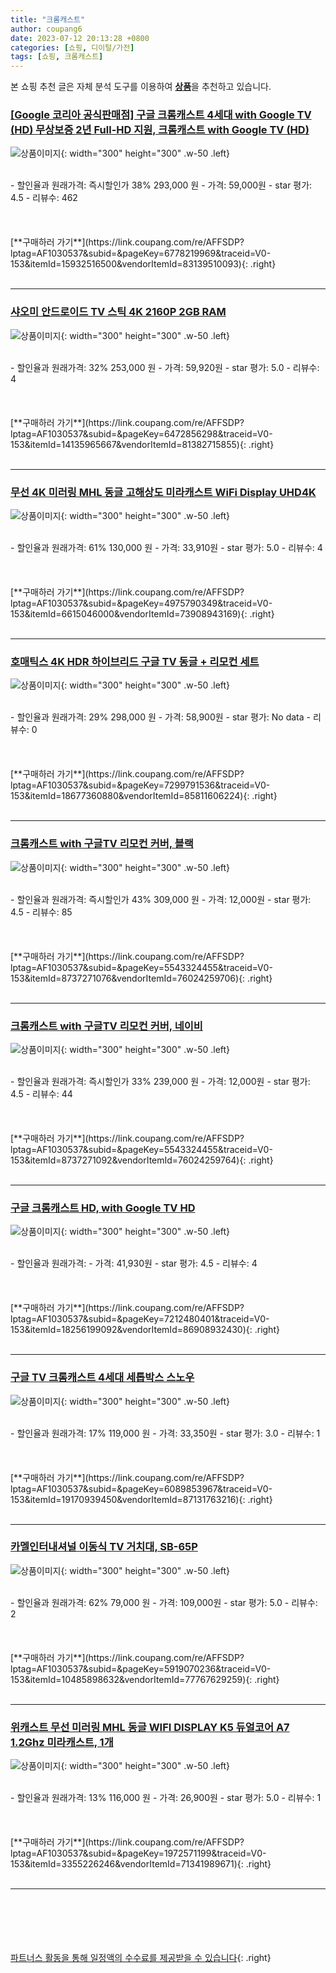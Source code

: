 ```yaml
---
title: "크롬캐스트"
author: coupang6
date: 2023-07-12 20:13:28 +0800
categories: [쇼핑, 디이털/가전]
tags: [쇼핑, 크롬캐스트]
---
```


본 쇼핑 추천 글은 자체 분석 도구를 이용하여 [**상품**](https://link.coupang.com/a/bao1ui)을 추천하고 있습니다.

### [[Google 코리아 공식판매점] 구글 크롬캐스트 4세대 with Google TV (HD) 무상보증 2년 Full-HD 지원, 크롬캐스트 with Google TV (HD)](https://link.coupang.com/re/AFFSDP?lptag=AF1030537&subid=&pageKey=6778219969&traceid=V0-153&itemId=15932516500&vendorItemId=83139510093)

![상품이미지](https://thumbnail6.coupangcdn.com/thumbnails/remote/230x230ex/image/vendor_inventory/6065/29268eacac31c7128b647a0f23db4d5cc58289c606f8448344471bdcc58f.jpg){: width="300" height="300" .w-50 .left}


<br>
- 할인율과 원래가격: 즉시할인가 38%  293,000   원
- 가격: 59,000원
- star 평가: 4.5
- 리뷰수: 462
<br>
<br>
<br>
<br>
[**구매하러 가기**](https://link.coupang.com/re/AFFSDP?lptag=AF1030537&subid=&pageKey=6778219969&traceid=V0-153&itemId=15932516500&vendorItemId=83139510093){: .right}
<br>
<br>

---

### [샤오미 안드로이드 TV 스틱 4K 2160P 2GB RAM](https://link.coupang.com/re/AFFSDP?lptag=AF1030537&subid=&pageKey=6472856298&traceid=V0-153&itemId=14135965667&vendorItemId=81382715855)

![상품이미지](https://thumbnail8.coupangcdn.com/thumbnails/remote/230x230ex/image/retail/images/9076909913854283-2815d28e-dbb3-4616-9044-4ba1d4a19ce4.jpg){: width="300" height="300" .w-50 .left}


<br>
- 할인율과 원래가격: 32%  253,000   원
- 가격: 59,920원
- star 평가: 5.0
- 리뷰수: 4
<br>
<br>
<br>
<br>
[**구매하러 가기**](https://link.coupang.com/re/AFFSDP?lptag=AF1030537&subid=&pageKey=6472856298&traceid=V0-153&itemId=14135965667&vendorItemId=81382715855){: .right}
<br>
<br>

---

### [무선 4K 미러링 MHL 동글 고해상도 미라캐스트 WiFi Display UHD4K](https://link.coupang.com/re/AFFSDP?lptag=AF1030537&subid=&pageKey=4975790349&traceid=V0-153&itemId=6615046000&vendorItemId=73908943169)

![상품이미지](https://thumbnail10.coupangcdn.com/thumbnails/remote/230x230ex/image/rs_quotation_api/ia2efryq/6d165ffd6ae04f4185f14f277b8b330c.jpg){: width="300" height="300" .w-50 .left}


<br>
- 할인율과 원래가격: 61%  130,000   원
- 가격: 33,910원
- star 평가: 5.0
- 리뷰수: 4
<br>
<br>
<br>
<br>
[**구매하러 가기**](https://link.coupang.com/re/AFFSDP?lptag=AF1030537&subid=&pageKey=4975790349&traceid=V0-153&itemId=6615046000&vendorItemId=73908943169){: .right}
<br>
<br>

---

### [호매틱스 4K HDR 하이브리드 구글 TV 동글 + 리모컨 세트](https://link.coupang.com/re/AFFSDP?lptag=AF1030537&subid=&pageKey=7299791536&traceid=V0-153&itemId=18677360880&vendorItemId=85811606224)

![상품이미지](https://thumbnail6.coupangcdn.com/thumbnails/remote/230x230ex/image/retail/images/2023/04/28/12/5/8e6575fd-7b84-4495-9e38-fb8fb4ad80d0.jpg){: width="300" height="300" .w-50 .left}


<br>
- 할인율과 원래가격: 29%  298,000   원
- 가격: 58,900원
- star 평가: No data
- 리뷰수: 0
<br>
<br>
<br>
<br>
[**구매하러 가기**](https://link.coupang.com/re/AFFSDP?lptag=AF1030537&subid=&pageKey=7299791536&traceid=V0-153&itemId=18677360880&vendorItemId=85811606224){: .right}
<br>
<br>

---

### [크롬캐스트 with 구글TV 리모컨 커버, 블랙](https://link.coupang.com/re/AFFSDP?lptag=AF1030537&subid=&pageKey=5543324455&traceid=V0-153&itemId=8737271076&vendorItemId=76024259706)

![상품이미지](https://thumbnail6.coupangcdn.com/thumbnails/remote/230x230ex/image/vendor_inventory/e904/d0ec451e0f6c183dab0443aa8efd7c3bad559ad225579043b44239e61dc6.jpg){: width="300" height="300" .w-50 .left}


<br>
- 할인율과 원래가격: 즉시할인가 43%  309,000   원
- 가격: 12,000원
- star 평가: 4.5
- 리뷰수: 85
<br>
<br>
<br>
<br>
[**구매하러 가기**](https://link.coupang.com/re/AFFSDP?lptag=AF1030537&subid=&pageKey=5543324455&traceid=V0-153&itemId=8737271076&vendorItemId=76024259706){: .right}
<br>
<br>

---

### [크롬캐스트 with 구글TV 리모컨 커버, 네이비](https://link.coupang.com/re/AFFSDP?lptag=AF1030537&subid=&pageKey=5543324455&traceid=V0-153&itemId=8737271092&vendorItemId=76024259764)

![상품이미지](https://thumbnail6.coupangcdn.com/thumbnails/remote/230x230ex/image/vendor_inventory/8ed0/e6c976e8e3579e65fec9a6669ab5a17e29bee802744dd3944eb82a13ba9d.jpg){: width="300" height="300" .w-50 .left}


<br>
- 할인율과 원래가격: 즉시할인가 33%  239,000   원
- 가격: 12,000원
- star 평가: 4.5
- 리뷰수: 44
<br>
<br>
<br>
<br>
[**구매하러 가기**](https://link.coupang.com/re/AFFSDP?lptag=AF1030537&subid=&pageKey=5543324455&traceid=V0-153&itemId=8737271092&vendorItemId=76024259764){: .right}
<br>
<br>

---

### [구글 크롬캐스트 HD, with Google TV HD](https://link.coupang.com/re/AFFSDP?lptag=AF1030537&subid=&pageKey=7212480401&traceid=V0-153&itemId=18256199092&vendorItemId=86908932430)

![상품이미지](https://thumbnail10.coupangcdn.com/thumbnails/remote/230x230ex/image/vendor_inventory/f935/7eba399818e6959db48bbd58e1f019539035f550ca78be0a19a4e71a9441.jpg){: width="300" height="300" .w-50 .left}


<br>
- 할인율과 원래가격: 
- 가격: 41,930원
- star 평가: 4.5
- 리뷰수: 4
<br>
<br>
<br>
<br>
[**구매하러 가기**](https://link.coupang.com/re/AFFSDP?lptag=AF1030537&subid=&pageKey=7212480401&traceid=V0-153&itemId=18256199092&vendorItemId=86908932430){: .right}
<br>
<br>

---

### [구글 TV 크롬캐스트 4세대 세톱박스 스노우](https://link.coupang.com/re/AFFSDP?lptag=AF1030537&subid=&pageKey=6089853967&traceid=V0-153&itemId=19170939450&vendorItemId=87131763216)

![상품이미지](https://thumbnail6.coupangcdn.com/thumbnails/remote/230x230ex/image/vendor_inventory/82c1/f0d2a1f9ea0fd4c02ff6f04ea704339d2ed4d9380a150385650f01eef6ca.PNG){: width="300" height="300" .w-50 .left}


<br>
- 할인율과 원래가격: 17%  119,000   원
- 가격: 33,350원
- star 평가: 3.0
- 리뷰수: 1
<br>
<br>
<br>
<br>
[**구매하러 가기**](https://link.coupang.com/re/AFFSDP?lptag=AF1030537&subid=&pageKey=6089853967&traceid=V0-153&itemId=19170939450&vendorItemId=87131763216){: .right}
<br>
<br>

---

### [카멜인터내셔널 이동식 TV 거치대, SB-65P](https://link.coupang.com/re/AFFSDP?lptag=AF1030537&subid=&pageKey=5919070236&traceid=V0-153&itemId=10485898632&vendorItemId=77767629259)

![상품이미지](https://thumbnail9.coupangcdn.com/thumbnails/remote/230x230ex/image/retail/images/2025836537774078-dabd043d-ca70-4903-b784-bf17792876e3.jpg){: width="300" height="300" .w-50 .left}


<br>
- 할인율과 원래가격: 62%  79,000   원
- 가격: 109,000원
- star 평가: 5.0
- 리뷰수: 2
<br>
<br>
<br>
<br>
[**구매하러 가기**](https://link.coupang.com/re/AFFSDP?lptag=AF1030537&subid=&pageKey=5919070236&traceid=V0-153&itemId=10485898632&vendorItemId=77767629259){: .right}
<br>
<br>

---

### [위캐스트 무선 미러링 MHL 동글 WIFI DISPLAY K5 듀얼코어 A7 1.2Ghz 미라캐스트, 1개](https://link.coupang.com/re/AFFSDP?lptag=AF1030537&subid=&pageKey=1972571199&traceid=V0-153&itemId=3355226246&vendorItemId=71341989671)

![상품이미지](https://thumbnail7.coupangcdn.com/thumbnails/remote/230x230ex/image/retail/images/2020/08/10/18/9/e7b97338-d689-4ffa-8b7c-6699cbf1bfe0.jpg){: width="300" height="300" .w-50 .left}


<br>
- 할인율과 원래가격: 13%  116,000   원
- 가격: 26,900원
- star 평가: 5.0
- 리뷰수: 1
<br>
<br>
<br>
<br>
[**구매하러 가기**](https://link.coupang.com/re/AFFSDP?lptag=AF1030537&subid=&pageKey=1972571199&traceid=V0-153&itemId=3355226246&vendorItemId=71341989671){: .right}
<br>
<br>

---
<br><br><br><br><br> [파트너스 활동을 통해 일정액의 수수료를 제공받을 수 있습니다](https://link.coupang.com/a/bao1ui){: .right}